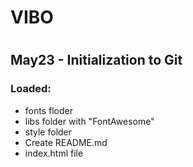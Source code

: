 ﻿# VIBO

# 
## May23 - Initialization to Git

### Loaded:
* fonts floder
* libs folder with "FontAwesome"
* style folder
* Create README.md
* index.html file
